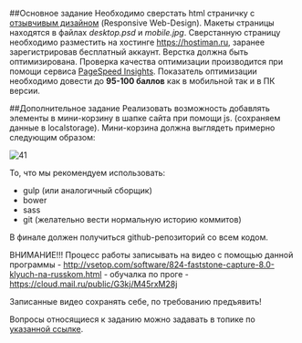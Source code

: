 ##Основное задание
Необходимо сверстать html страничку с [отзывчивым дизайном](https://ru.wikipedia.org/wiki/%D0%90%D0%B4%D0%B0%D0%BF%D1%82%D0%B8%D0%B2%D0%BD%D1%8B%D0%B9_%D0%B2%D0%B5%D0%B1-%D0%B4%D0%B8%D0%B7%D0%B0%D0%B9%D0%BD#.D0.9E.D1.81.D0.BD.D0.BE.D0.B2.D0.BD.D1.8B.D0.B5_.D0.BF.D1.80.D0.B8.D0.BD.D1.86.D0.B8.D0.BF.D1.8B) (Responsive Web-Design). 
Макеты страницы находятся в файлах _desktop.psd_ и _mobile.jpg_. 
Сверстанную страницу необходимо разместить на хостинге https://hostiman.ru,
заранее зарегистрировав бесплатный аккаунт. 
Верстка должна быть оптимизирована.
Проверка качества оптимизации производится при помощи сервиса [PageSpeed Insights](https://developers.google.com/speed/pagespeed/insights/?hl=ru). Показатель оптимизации необходимо довести до **95-100 баллов** как в мобильной так и в ПК версии.

##Дополнительное задание
Реализовать возможность добавлять элементы в мини-корзину в шапке сайта при помощи js. (сохраняем данные в localstorage). 
Мини-корзина должна выглядеть примерно следующим образом:

![41](https://cloud.githubusercontent.com/assets/25058993/23628220/b57a86bc-02c4-11e7-8143-8eb460cd6118.png)

То, что мы рекомендуем использовать:
- gulp (или аналогичный сборщик)
- bower
- sass
- git (желательно вести нормальную историю коммитов)

В финале должен получиться github-репозиторий со всем кодом.

ВНИМАНИЕ!!! 
Процесс работы записывать на видео с помощью данной программы - http://vsetop.com/software/824-faststone-capture-8.0-klyuch-na-russkom.html - обучалка по проге - https://cloud.mail.ru/public/G3kj/M45rxM28j 

Записанные видео сохранять себе, по требованию предъявить!

Вопросы относящиеся к заданию можно задавать в топике по [указанной ссылке](https://github.com/askerweb/front-end.test/issues/1).
